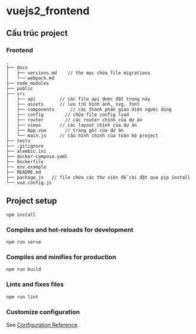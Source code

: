 # vuejs2_frontend
## Cấu trúc project
### Frontend
```
.  
├── docs  
│   ├── versions.md    // thư mục chứa file migrations  
│   └── webpack.md
├── node_modules
├── public
├── src 
│   ├── api         // các file api được đặt trong này
│   ├── assets      // lưu trữ hình ảnh, svg, font
│   ├── components      // các thành phần giao diện người dùng
│   ├── config        // chứa file config load
│   ├── router        // các router chính của dự án
│   ├── views       // các layout chính của dự án
│   ├── App.vue       // trang gốc của dự án
│   └── main.js     // cấu hình chính của toàn bộ project  
├── tests  
├── .gitignore  
├── alembic.ini  
├── docker-compose.yaml  
├── Dockerfile  
├── env.example  
├── README.md
├── package.js   // file chứa các thư viện để cài đặt qua pip install
└── vue.config.js    
```
## Project setup
```
npm install
```

### Compiles and hot-reloads for development
```
npm run serve
```

### Compiles and minifies for production
```
npm run build
```

### Lints and fixes files
```
npm run lint
```

### Customize configuration
See [Configuration Reference](https://cli.vuejs.org/config/).
